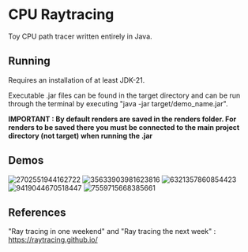 # CPU Raytracing
Toy CPU path tracer written entirely in Java.

## Running
Requires an installation of at least JDK-21.

Executable .jar files can be found in the target directory and can be run through the terminal by executing "java -jar target/demo_name.jar".

**IMPORTANT : By default renders are saved in the renders folder. For renders to be saved there you must be connected to the main project directory (not target) when running the .jar**

## Demos
![2702551944162722](https://github.com/user-attachments/assets/1ed8d316-9d30-4ce9-9dde-9c8fecdf50c8)
![35633903981623816](https://github.com/user-attachments/assets/300d88aa-fd66-4d28-b89b-0046dde0452d)
![6321357860854423](https://github.com/user-attachments/assets/0eb75c96-76ee-4b43-8adc-e7294201a02c)
![9419044670518447](https://github.com/user-attachments/assets/1abba150-245b-4290-883f-dbf3e6c06671)
![7559715668385661](https://github.com/user-attachments/assets/2d54ef4c-551b-4be9-a45a-6506f0882a25)

## References
"Ray tracing in one weekend" and "Ray tracing the next week" : https://raytracing.github.io/
